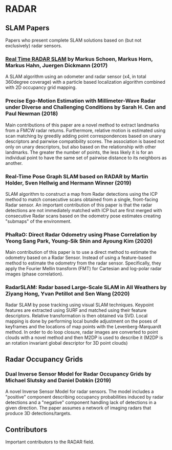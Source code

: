 # RADAR

## SLAM Papers

Papers who present complete SLAM solutions based on (but not exclusively) radar sensors.

### [Real Time RADAR SLAM](https://www.uni-das.de/images/pdf/veroeffentlichungen/2017/01.pdf) by Markus Schoen, Markus Horn, Markus Hahn, Juergen Dickmann (2017)

A SLAM algorithm using an odometer and radar sensor (x4, in total 360degree coverage) with a particle based localization algorithm combined with 2D occupancy grid mapping.

### Precise Ego-Motion Estimation with Millimeter-Wave Radar under Diverse and Challenging Conditions by Sarah H. Cen and Paul Newman (2018)

Main contributions of this paper are a novel method to extract landmarks from a FMCW radar returns. Furthermore, relative motion is estimated using scan matching by greedily adding point correspondences based on unary descriptors and pairwise compatibility scores. The association is based not only on unary descriptors, but also based on the relationship with other landmarks. The greater the number of points, the less likely it is for an individual point to have the same set of pairwise distance to its neighbors as another.

### Real-Time Pose Graph SLAM based on RADAR by Martin Holder, Sven Hellwig and Hermann Winner (2019)

SLAM algorithm to construct a map from Radar detections using the ICP method to match consecutive scans obtained from a single, front-facing Radar sensor. An important contribution of this paper is that the radar detections are not immediately matched with ICP but are first merged with consecutive Radar scans based on the odometry pose estimates creating "submaps" of the environment.

### PhaRaO: Direct Radar Odometry using Phase Correlation by Yeong Sang Park, Young-Sik Shin and Ayoung Kim (2020)

Main contribution of this paper is to use a direct method to estimate the odometry based on a Radar Sensor. Instead of using a feature-based method to estimate the odometry from the radar sensor. Specifically, they apply the Fourier Mellin transform (FMT) for Cartesian and log-polar radar images (phase correlation).

### RadarSLAM: Radar based Large-Scale SLAM in All Weathers by Ziyang Hong, Yvan Petillot and Sen Wang (2020)

Radar SLAM by pose tracking using visual SLAM techniques. Keypoint features are extracted using SURF and matched using their feature descriptors.  Relative transformation is then obtained via SVD. 
Local mapping is done by performing local bundle adjustment on the poses of keyframes and the locations of map points with the Levenberg-Marquardt method.
In order to do loop closure, radar images are converted to point clouds with a novel method and then M2DP is used to describe it (M2DP is an rotation invariant global descriptor for 3D point clouds)

## Radar Occupancy Grids

### Dual Inverse Sensor Model for Radar Occupancy Grids by Michael Slutsky and Daniel Dobkin (2019)

A novel Inverse Sensor Model for radar sensors. The model includes a "positive" component describing occupancy probabilities induced by radar detections and a "negative" component handling lack of detections in a given direction. The paper assumes a network of imaging radars that produce 3D detections/targets.

## Contributors
Important contributors to the RADAR field.
